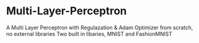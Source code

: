 # Multi-Layer-Perceptron
A Multi Layer Perceptron with Regulazation & Adam Optimizer from scratch, no external libraries
Two built in libaries, MNIST and FashionMNIST
